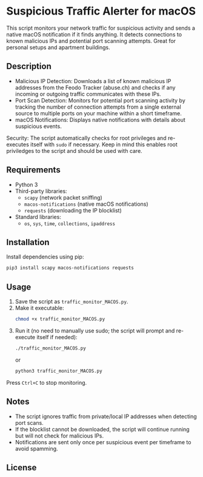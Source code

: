 # Suspicious Traffic Alerter for macOS

This script monitors your network traffic for suspicious activity and sends a native macOS notification if it finds anything. It detects connections to known malicious IPs and potential port scanning attempts. Great for personal setups and apartment buildings.

## Description
- Malicious IP Detection: Downloads a list of known malicious IP addresses from the Feodo Tracker (abuse.ch) and checks if any incoming or outgoing traffic communicates with these IPs.
- Port Scan Detection: Monitors for potential port scanning activity by tracking the number of connection attempts from a single external source to multiple ports on your machine within a short timeframe.
- macOS Notifications: Displays native notifications with details about suspicious events.

Security:
The script automatically checks for root privileges and re-executes itself with `sudo` if necessary. Keep in mind this enables root priviledges to the script and should be used with care.

## Requirements

- Python 3
- Third-party libraries:
  - `scapy` (network packet sniffing)
  - `macos-notifications` (native macOS notifications)
  - `requests` (downloading the IP blocklist)
- Standard libraries:
  - `os`, `sys`, `time`, `collections`, `ipaddress`

## Installation

Install dependencies using pip:

```sh
pip3 install scapy macos-notifications requests
```

## Usage

1. Save the script as `traffic_monitor_MACOS.py`.
2. Make it executable:
   ```sh
   chmod +x traffic_monitor_MACOS.py
   ```
3. Run it (no need to manually use sudo; the script will prompt and re-execute itself if needed):
   ```sh
   ./traffic_monitor_MACOS.py
   ```
   or
   ```sh
   python3 traffic_monitor_MACOS.py
   ```

Press `Ctrl+C` to stop monitoring.

## Notes

- The script ignores traffic from private/local IP addresses when detecting port scans.
- If the blocklist cannot be downloaded, the script will continue running but will not check for malicious IPs.
- Notifications are sent only once per suspicious event per timeframe to avoid spamming.

## License
